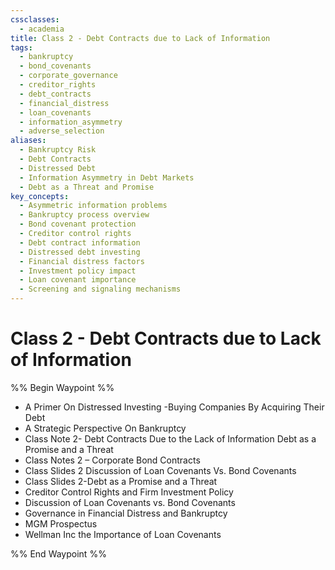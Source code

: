 ```yaml
---
cssclasses:
  - academia
title: Class 2 - Debt Contracts due to Lack of Information
tags:
  - bankruptcy
  - bond_covenants
  - corporate_governance
  - creditor_rights
  - debt_contracts
  - financial_distress
  - loan_covenants
  - information_asymmetry
  - adverse_selection
aliases:
  - Bankruptcy Risk
  - Debt Contracts
  - Distressed Debt
  - Information Asymmetry in Debt Markets
  - Debt as a Threat and Promise
key_concepts:
  - Asymmetric information problems
  - Bankruptcy process overview
  - Bond covenant protection
  - Creditor control rights
  - Debt contract information
  - Distressed debt investing
  - Financial distress factors
  - Investment policy impact
  - Loan covenant importance
  - Screening and signaling mechanisms
---
```


# Class 2 - Debt Contracts due to Lack of Information

%% Begin Waypoint %%
- A Primer On Distressed Investing -Buying Companies By Acquiring Their Debt
- A Strategic Perspective On Bankruptcy
- Class Note 2- Debt Contracts Due to the Lack of Information Debt as a Promise and a Threat
- Class Notes 2 – Corporate Bond Contracts
- Class Slides 2 Discussion of Loan Covenants Vs. Bond Covenants
- Class Slides 2-Debt as a Promise and a Threat
- Creditor Control Rights and Firm Investment Policy
- Discussion of Loan Covenants vs. Bond Covenants
- Governance in Financial Distress and Bankruptcy
- MGM Prospectus
- Wellman Inc the Importance of Loan Covenants

%% End Waypoint %%
